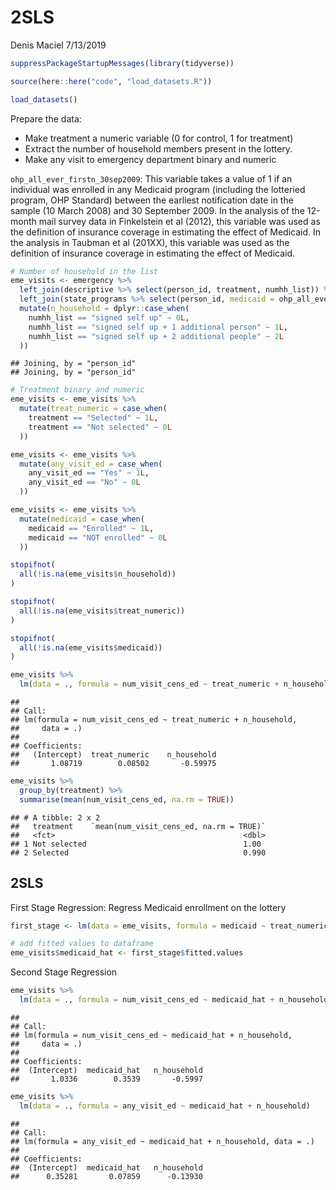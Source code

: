 2SLS
================
Denis Maciel
7/13/2019

``` r
suppressPackageStartupMessages(library(tidyverse))

source(here::here("code", "load_datasets.R"))

load_datasets()
```

Prepare the data:

  - Make treatment a numeric variable (0 for control, 1 for treatment)
  - Extract the number of household members present in the lottery.
  - Make any visit to emergency department binary and numeric

`ohp_all_ever_firstn_30sep2009`: This variable takes a value of 1 if an
individual was enrolled in any Medicaid program (including the lotteried
program, OHP Standard) between the earliest notification date in the
sample (10 March 2008) and 30 September 2009. In the analysis of the
12-month mail survey data in Finkelstein et al (2012), this variable was
used as the definition of insurance coverage in estimating the effect of
Medicaid. In the analysis in Taubman et al (201XX), this variable was
used as the definition of insurance coverage in estimating the effect of
Medicaid.

``` r
# Number of household in the list
eme_visits <- emergency %>% 
  left_join(descriptive %>% select(person_id, treatment, numhh_list)) %>% 
  left_join(state_programs %>% select(person_id, medicaid = ohp_all_ever_firstn_30sep2009)) %>% 
  mutate(n_household = dplyr::case_when(
    numhh_list == "signed self up" ~ 0L,
    numhh_list == "signed self up + 1 additional person" ~ 1L,
    numhh_list == "signed self up + 2 additional people" ~ 2L
  ))
```

    ## Joining, by = "person_id"
    ## Joining, by = "person_id"

``` r
# Treatment binary and numeric
eme_visits <- eme_visits %>% 
  mutate(treat_numeric = case_when(
    treatment == "Selected" ~ 1L,
    treatment == "Not selected" ~ 0L
  ))

eme_visits <- eme_visits %>% 
  mutate(any_visit_ed = case_when(
    any_visit_ed == "Yes" ~ 1L,
    any_visit_ed == "No" ~ 0L
  ))

eme_visits <- eme_visits %>% 
  mutate(medicaid = case_when(
    medicaid == "Enrolled" ~ 1L,
    medicaid == "NOT enrolled" ~ 0L
  ))

stopifnot(
  all(!is.na(eme_visits$n_household))
)

stopifnot(
  all(!is.na(eme_visits$treat_numeric))
)

stopifnot(
  all(!is.na(eme_visits$medicaid))
)
```

``` r
eme_visits %>% 
  lm(data = ., formula = num_visit_cens_ed ~ treat_numeric + n_household)
```

    ## 
    ## Call:
    ## lm(formula = num_visit_cens_ed ~ treat_numeric + n_household, 
    ##     data = .)
    ## 
    ## Coefficients:
    ##   (Intercept)  treat_numeric    n_household  
    ##       1.08719        0.08502       -0.59975

``` r
eme_visits %>% 
  group_by(treatment) %>% 
  summarise(mean(num_visit_cens_ed, na.rm = TRUE))
```

    ## # A tibble: 2 x 2
    ##   treatment    `mean(num_visit_cens_ed, na.rm = TRUE)`
    ##   <fct>                                          <dbl>
    ## 1 Not selected                                   1.00 
    ## 2 Selected                                       0.990

## 2SLS

First Stage Regression: Regress Medicaid enrollment on the lottery

``` r
first_stage <- lm(data = eme_visits, formula = medicaid ~ treat_numeric)

# add fitted values to dataframe
eme_visits$medicaid_hat <- first_stage$fitted.values
```

Second Stage Regression

``` r
eme_visits %>% 
  lm(data = ., formula = num_visit_cens_ed ~ medicaid_hat + n_household)
```

    ## 
    ## Call:
    ## lm(formula = num_visit_cens_ed ~ medicaid_hat + n_household, 
    ##     data = .)
    ## 
    ## Coefficients:
    ##  (Intercept)  medicaid_hat   n_household  
    ##       1.0336        0.3539       -0.5997

``` r
eme_visits %>% 
  lm(data = ., formula = any_visit_ed ~ medicaid_hat + n_household)
```

    ## 
    ## Call:
    ## lm(formula = any_visit_ed ~ medicaid_hat + n_household, data = .)
    ## 
    ## Coefficients:
    ##  (Intercept)  medicaid_hat   n_household  
    ##      0.35281       0.07859      -0.13930
